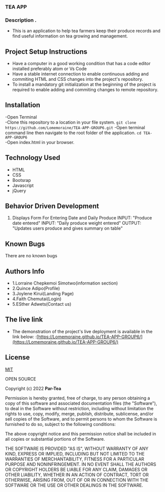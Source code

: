 ### TEA APP

### Description .
* This is an application to help tea farmers keep their produce records and find useful information on tea growing and management.
## Project Setup Instructions
* Have a computer in a good working  condition that has a code editor installed preferably atom or Vs Code
* Have a stable internet connection to enable continuous adding and commiting HTML and CSS changes into the project's repository. 
* To install a mandatory git initialization at the beginning of the project is required to enable adding and commiting changes to remote repository.
## Installation 
-Open Terminal  
-Clone this repository to a location in your file system.
 ```git clone https://github.com/Lomemoraine/TEA-APP-GROUP6.git```
-Open terminal command line then navigate to the root folder of the application.
```cd TEA-APP-GROUP6```   
-Open index.html in your browser.
## Technology Used
* HTML 
* CSS
* Bootsrap
* Javascript
* jQuery
## Behavior Driven Development
1. Displays Form For Entering Date and Daily Produce
INPUT: "Produce date entered"
INPUT: "Daily produce weight entered"
OUTPUT: "Updates users produce and gives summary on table"
## Known Bugs
There are no known bugs 
## Authors Info
* 1.Lorraine Chepkemoi Simotwo(information section)
* 2.Quince Adipo(Profile)
* 3.Joylene Kirui(Landing Page)
* 4.Faith Chemutai(Login)
* 5.ESther Adwets(Contact us)
## The live link
* The demonstration of the project's live deployment is available in the link below:
 :[https://Lomemoraine.github.io/TEA-APP-GROUP6/](https://Lomemoraine.github.io/TEA-APP-GROUP6/)

## License
[MIT](https://choosealicense.com/licenses/mit/)


OPEN SOURCE

Copyright (c) 2022 **Par-Tea**

Permission is hereby granted, free of charge, to any person obtaining a copy
of this software and associated documentation files (the "Software"), to deal
in the Software without restriction, including without limitation the rights
to use, copy, modify, merge, publish, distribute, sublicense, and/or sell
copies of the Software, and to permit persons to whom the Software is
furnished to do so, subject to the following conditions:

The above copyright notice and this permission notice shall be included in all
copies or substantial portions of the Software.

THE SOFTWARE IS PROVIDED "AS IS", WITHOUT WARRANTY OF ANY KIND, EXPRESS OR
IMPLIED, INCLUDING BUT NOT LIMITED TO THE WARRANTIES OF MERCHANTABILITY,
FITNESS FOR A PARTICULAR PURPOSE AND NONINFRINGEMENT. IN NO EVENT SHALL THE
AUTHORS OR COPYRIGHT HOLDERS BE LIABLE FOR ANY CLAIM, DAMAGES OR OTHER
LIABILITY, WHETHER IN AN ACTION OF CONTRACT, TORT OR OTHERWISE, ARISING FROM,
OUT OF OR IN CONNECTION WITH THE SOFTWARE OR THE USE OR OTHER DEALINGS IN THE
SOFTWARE.